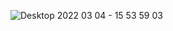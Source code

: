 ![Desktop 2022 03 04 - 15 53 59 03](https://user-images.githubusercontent.com/89736179/156824740-ea4d2c37-2128-43a9-b8be-59480b5815e0.gif)
